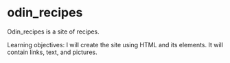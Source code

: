 # odin_recipes
Odin_recipes is a site of recipes. 

Learning objectives:
I will create the site using HTML and its elements. 
It will contain links, text, and pictures. 